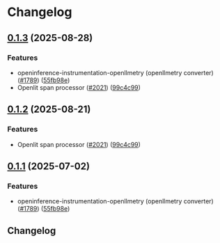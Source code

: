 # Changelog

## [0.1.3](https://github.com/Tomas2D/openinference/compare/python-openinference-instrumentation-openllmetry-v0.1.2...python-openinference-instrumentation-openllmetry-v0.1.3) (2025-08-28)


### Features

* openinference-instrumentation-openllmetry (openllmetry converter) ([#1789](https://github.com/Tomas2D/openinference/issues/1789)) ([55fb98e](https://github.com/Tomas2D/openinference/commit/55fb98e8f23dd1d485a760e04496e0629bce6de0))
* Openlit span processor ([#2021](https://github.com/Tomas2D/openinference/issues/2021)) ([99c4c99](https://github.com/Tomas2D/openinference/commit/99c4c994b42486192bf07699ea6b75c3bd29efa1))

## [0.1.2](https://github.com/Arize-ai/openinference/compare/python-openinference-instrumentation-openllmetry-v0.1.1...python-openinference-instrumentation-openllmetry-v0.1.2) (2025-08-21)


### Features

* Openlit span processor ([#2021](https://github.com/Arize-ai/openinference/issues/2021)) ([99c4c99](https://github.com/Arize-ai/openinference/commit/99c4c994b42486192bf07699ea6b75c3bd29efa1))

## [0.1.1](https://github.com/Arize-ai/openinference/compare/python-openinference-instrumentation-openllmetry-v0.1.0...python-openinference-instrumentation-openllmetry-v0.1.1) (2025-07-02)


### Features

* openinference-instrumentation-openllmetry (openllmetry converter) ([#1789](https://github.com/Arize-ai/openinference/issues/1789)) ([55fb98e](https://github.com/Arize-ai/openinference/commit/55fb98e8f23dd1d485a760e04496e0629bce6de0))

## Changelog

